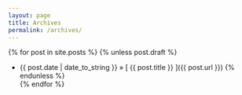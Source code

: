 ```yaml
---
layout: page
title: Archives
permalink: /archives/
---
```


{% for post in site.posts %}
  {% unless post.draft %}
  * {{ post.date | date_to_string }} &raquo; [ {{ post.title }} ]({{ post.url }})
  {% endunless %}  
{% endfor %}